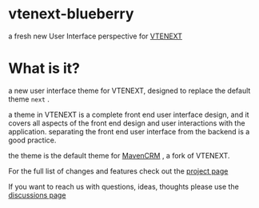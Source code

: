 # vtenext-blueberry
a fresh new User Interface perspective for [VTENEXT](https://www.vtenext.com/en/)

<h1>What is it?</h1>
a new user interface theme for VTENEXT, designed to replace the default theme <code>next</code> .

a theme in VTENEXT is a complete front end user interface design, and it covers all aspects of the front end design and user interactions with the application.
separating the front end user interface from the backend is a good practice.

the theme is the default theme for [MavenCRM](https://github.com/mavenea/MavenCRM) , a fork of VTENEXT.

For the full list of changes and features check out the [project page](https://github.com/mavenea/VTENEXT-blueberry/projects/1)

If you want to reach us with questions, ideas, thoughts please use the [discussions page](https://github.com/mavenea/VTENEXT-blueberry/discussions)


